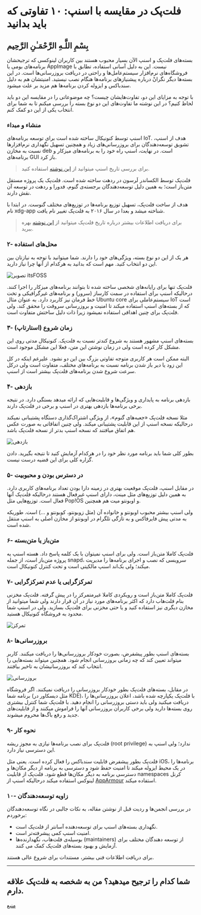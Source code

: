 # فلت‌پک در مقایسه با اسنپ: ۱۰ تفاوتی که باید بدانید
## بِسْمِ اللَّـهِ الرَّحْمَـٰنِ الرَّحِيم
بسته‌های فلت‌پک و اسنپ الآن بسیار محبوب هستند بین کاربران لینوکسی که ترجیحشان برنامه‌های بومی یا AppImage نیست. این به دلیل آسانی استفاده، تطابق با فروشگاه‌های نرم‌افزار سیستم‌عامل‌ها و راحتی در دریافت بروزرسانی‌ها است. در این بسته‌ها دیگر نگرانْ درباره پیشنیازهای برنامه‌ها هنگام نصب نیستید. امنیتشان هم به دلیل سندباکس و ایزوله کردن برنامه‌ها هم مزید بر علت میشود.

با توجه به مزایای این دو، تفاوت‌هایشان چیست؟ چه موضوعاتی را در مقایسه این دو باید لحاظ کنیم؟ در این نوشته ما تفاوت‌های این دو نوع بسته را بررسی میکنم تا به شما برای انتخاب یکی از این دو کمک کنم.

### منشاء و مبداء
اسنپ توسط کنونیکال ساخته شده است برای توسعه برنامه‌های IoT. هدف از اسنپ، تشویق توسعه‌دهندگان برای بروزرسانی‌های زیاد و همچنین تسهیل نگهداری نرم‌افزارها نسبت به مخازن deb است. در نهایت، اسنپ راه خود را به برنامه‌های میزکار و برنامه‌های GUI باز کرد.

> برای بررسی تاریخ اسنپ میتوانید از [این نوشته](https://snapcraft.io/blog/snaps-how-we-got-here) استفاده کنید.

فلت‌پک توسط الکساندر لَرسون در ردهت ساخته شده است. فلت‌پک یک پروژه مستقل متن‌باز است؛ به همین دلیل توسعه‌دهندگان برجسته‌ی گنوم، فدورا و ردهت در توسعه آن نقش دارند.

هدف از ساخت فلت‌پک، تسهیل توزیع برنامه‌ها در توزیع‌های مختلف گنوست. در ابتدا با نام xdg-app شناخته میشد و بعدا در سال ۲۰۱۶ به فلت‌پک تغییر نام یافت.

> برای دریافت اطلاعات بیشتر درباره تاریخ فلت‌پک میتوانید از [این نوشته](https://blogs.gnome.org/alexl/2018/06/20/flatpak-a-history) بهره ببرید.

### ۲- محل‌های استفاده
هر یک از این دو نوع بسته، ویژگی‌های خود را دارند. شما میتوانید با توجه به نیازتان بین این دو انتخاب کنید. مهم است که بدانید به هرکدام از آنها چرا نیاز دارید.

![تصویر itsFOSS](https://files.virgool.io/upload/users/208937/posts/ooucqzpilukf/gymzrm9m9hsh.webp)

فلت‌پک تنها برای رایانه‌های شخصی ساخته شده تا بتوانند برنامه‌های میزکار را اجرا کنند. درحالیکه اسنپ برای استفاده در سمت کارساز (سرور) و برنامه‌های غیرگرافیکی و تخت خط فرمان نیز کاربرد دارد. به عنوان مثال Ubuntu core سیستم‌عاملی برای IoT است که از بسته‌های اسنپ استفاده میکند تا امنیت و بروزرسانی سروقت را محقق کند. ولی فلت‌پک برای چنین اهدافی استفاده نمیشود زیرا ذات دلیل ساختش متفاوت است.

### ۳- زمان شروع (استارتاپ)
بسته‌های اسنپ مشهور هستند به شروع کندتر نسبت به فلت‌پک. کنونیکال مدتی روی این مشکل کار کرده است ولی در زمان نوشتن این متن، فعلا این مشکل موجود است.

البته ممکن است هر کاربری متوجه تفاوتی بزرگ بین این دو نشود. علیرغم اینکه در کل این زود یا دیر باز شدن برنامه نسبت به برنامه‌های مختلف، متفاوت است ولی درکل سرعت شروع شدن برنامه‌های فلت‌پک بیشتر است از اسنپ.

### ۴- بازدهی
بازدهی برنامه به پایداری و ویژگی‌ها و قابلیت‌هایی که ارائه میدهد بستگی دارد. در نتیجه برخی برنامه‌ها بازدهی بهتری در اسنپ و برخی در فلت‌پک دارند.

مثلا نسخه فلت‌پک «جعبه‌های گنوم»، از ویژگی اشتراک‌گذاری دستگاه پشتیبانی نمیکند درحالیکه نسخه اسنپ از این قابلیت پشتیبانی میکند. ولی چنین اتفاقاتی به صورت عکس هم اتفاق میافتند که نسخه اسنپ بدتر از نسخه فلت‌پک باشد.

![بازدهی](https://files.virgool.io/upload/users/208937/posts/ooucqzpilukf/ikuaoufytxxa.webp)

بطور کلی شما باید برنامه مورد نظر خود را در هرکدام آزمایش کنید تا نتیجه بگیرید. دادن گزاره کلی برای این قضیه درست نیست.

### ۵- در دسترس بودن و محبوبیت
در مقابل اسنپ، فلت‌پک موقعیت بهتری در زمینه دارا بودن تعداد برنامه‌های کاربری دارد. به همین دلیل توزیع‌های مثل مینت، دارای اسنپ غیرفعال هستند درحالیکه فلت‌پک آنها فعال است. توزیع‌هایی مثل Pop!OS و اوبونتو میت هم همچنین.

ولی اسنپ بیشتر محبوب اوبونتو و خانواده آن (مثل زوبونتو، کوبونتو و …) است. طوریکه به مدتی پیش فایرفاکس و به تازگی تلگرام در اوبونتو از مخازن اصلی به اسنپ منتقل شده است.

### ۶- متن‌باز یا متن‌بسته
فلت‌پک کاملا متن‌باز است. ولی برای اسنپ نمیتوان با یک کلمه پاسخ داد. هسته اسنپ یه پروژه متن‌باز است، از جمله snapd، سرویسی که نصب و اجرای برنامه‌ها را مدیریت میکند؛ ولی بک‌اند اسنپ مالکیتی است و تحت کنترل کنونیکال است.

### ۷- تمرکزگرایی یا عدم تمرکزگرایی
فلت‌پک کاملا متن‌باز است و رویکردی کاملا غیرمتمرکز را در پیش گرفته. فلت‌پک مخزنی بنام فلت‌هاب دارد که اکثر برنامه‌های مورد نیاز در آن قرار دارند ولی شما میتوانید از مخازن دیگری نیز استفاده کنید و یا حتی مخزنی برای فلت‌پک بسازید. ولی در اسنپ شما محدود به فروشگاه کنونیکال هستید.

![تمرکز](https://files.virgool.io/upload/users/208937/posts/ooucqzpilukf/rbdbsbfrd3ix.webp)

### ۸- بروزرسانی‌ها
بسته‌های اسنپ بطور پیشفرض، بصورت خودکار بروزرسانی‌ها را دریافت میکنند. کاربر میتواند تعیین کند که چه زمانی بروزرسانی انجام شود. همچنین میتواند بسته‌هایی را انتخاب کند که بروزرسانیشان به تاخیر بیافتند.

![بروزرسانی](https://files.virgool.io/upload/users/208937/posts/ooucqzpilukf/fldxmzzhyp0e.webp)

در مقابل، بسته‌های فلت‌پک بطور خودکار بروزرسانی را دریافت نمیکنند. اگر فروشگاه برنامه شما (مثل دیسکاور در KDE)، با فلت‌پک یکپارچه شده باشد، اعلان بروزرسانی‌ها را دریافت میکنید ولی باید دستی بروزرسانی را انجام دهید. با فلت‌پک شما کنترل بیشتری روی بسته‌ها دارید ولی برخی کاربران بروزرسانی آنها را فراموش میکنند و از قابلیت‌های جدید و رفع باگ‌ها محروم میشوند.

### ۹- نحوه کار
فلت‌پک برای نصب برنامه‌ها نیازی به مجوز ریشه (root privilege) ندارد؛ ولی اسنپ به این دسترسی نیاز دارد.

فلت‌پک بطور پیشفرض قابلیت سندباکس را فعال کرده است. یعنی مثل iOS، برنامه‌ها را در یک محیط ایزوله میکند تا امنیت حفظ شود و دسترسی به برنامه از دیگر مکان‌ها و دسترسی برنامه به دیگر مکان‌ها قطع شود. فلت‌پک از قابلیت namespaces کرنل لینوکس استفاده میکند درحالیکه اسنپ از [AppArmour](https://apparmor.net/) استفاده میکند.

### ۱۰- زاویه توسعه‌دهندگان
در بررسی انجمن‌ها و ردیت قبل از نوشتن مقاله، به نکات جالبی در نگاه توسعه‌دهندگان برخوردم:

- نگهداری بسته‌های اسنپ برای توسعه‌دهنده آسانتر از فلت‌پک است.
- امنیت اسنپ کمی پیشرفته‌تر است.
- بوسیله‌ی فلت‌هاب، نگهدارنده‌ها (maintainers) از توسعه دهندگان مختلف برای آزمایش و بهبود بسته‌های فلت‌پک کمک می کنند.

برای دریافت اطلاعات فنی بیشتر، مستندات برای شروع عالی هستند.

---
شما کدام را ترجیح میدهید؟ من به شخصه به فلت‌پک علاقه دارم.
---
[منبع](https://itsfoss.com/flatpak-vs-snap)